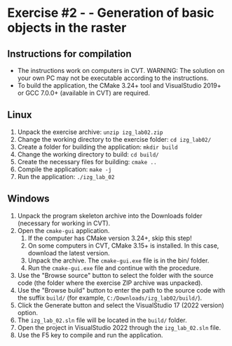 # Exercise #2 - - Generation of basic objects in the raster

## Instructions for compilation
- The instructions work on computers in CVT. WARNING: The solution on your own PC may not be executable according to the instructions.
- To build the application, the CMake 3.24+ tool and VisualStudio 2019+ or GCC 7.0.0+ (available in CVT) are required.

## Linux
1. Unpack the exercise archive: `unzip izg_lab02.zip`
2. Change the working directory to the exercise folder: `cd izg_lab02/`
3. Create a folder for building the application: `mkdir build`
4. Change the working directory to build: `cd build/`
5. Create the necessary files for building: `cmake ..`
6. Compile the application: `make -j`
7. Run the application: `./izg_lab_02`

## Windows
1. Unpack the program skeleton archive into the Downloads folder (necessary for working in CVT).
2. Open the `cmake-gui` application.
   1. If the computer has CMake version 3.24+, skip this step!
   2. On some computers in CVT, CMake 3.15+ is installed. In this case, download the latest version.
   3. Unpack the archive. The `cmake-gui.exe` file is in the bin/ folder.
   4. Run the `cmake-gui.exe` file and continue with the procedure.
3. Use the "Browse source" button to select the folder with the source code (the folder where the exercise ZIP archive was unpacked).
4. Use the "Browse build" button to enter the path to the source code with the suffix `build/` (for example, `C:/Downloads/izg_lab02/build/`).
5. Click the Generate button and select the VisualStudio 17 (2022 version) option.
6. The `izg_lab_02.sln` file will be located in the `build/` folder.
7. Open the project in VisualStudio 2022 through the `izg_lab_02.sln` file.
8. Use the F5 key to compile and run the application.
